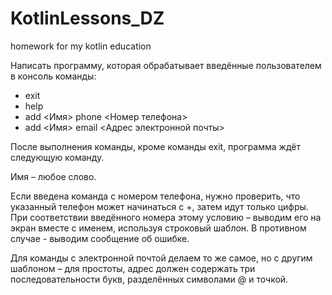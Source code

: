 # KotlinLessons_DZ

homework for my kotlin education

Написать программу, которая обрабатывает
введённые пользователем в консоль команды:
* exit
* help
* add <Имя> phone <Номер телефона>
* add <Имя> email <Адрес электронной
почты>

После выполнения команды, кроме команды
exit, программа ждёт следующую команду.

Имя – любое слово.

Если введена команда с номером телефона, нужно
проверить, что указанный телефон может
начинаться с +, затем идут только цифры. При
соответствии введённого номера этому условию –
выводим его на экран вместе с именем, используя
строковый шаблон. В противном случае - выводим
сообщение об ошибке.

Для команды с электронной почтой делаем то же
самое, но с другим шаблоном – для простоты,
адрес должен содержать три последовательности
букв, разделённых символами @ и точкой.